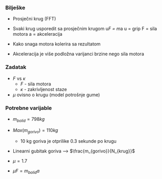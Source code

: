 

### Bilješke

- Prosječni krug (FFT)

- Svaki krug usporedit sa prosječnim krugom
u*F = m*a
u = grip
F = sila motora
a = akceleracija
- Kako snaga motora kolerira sa rezultatom
- Akceleracija je više podložna varijanci brzine nego sila motora


### Zadatak

- $F$ vs $\kappa$
    - $F$ - sila motora
    - $\kappa$ - zakrivljenost staze
- $\mu$ ovisno o krugu (model potrošnje gume)

### Potrebne varijable

- $m_{bolid} = 798 kg$

- $Max(m_{gorivo}) = 110 kg$ 
    - 10 kg goriva je otprilike 0.3 sekunde po krugu

- Linearni gubitak goriva --> $\frac{m_{gorivo}}{N_{krug}}$

- $\mu = 1.7$

- $\mu F = m_{bolid}a$



